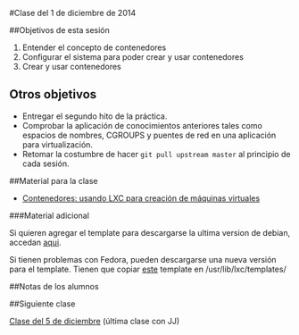 #Clase del 1 de diciembre de 2014


##Objetivos de esta sesión

1. Entender el concepto de contenedores
2. Configurar el sistema para poder crear y usar contenedores
3. Crear y usar contenedores

## Otros objetivos

* Entregar el segundo hito de la práctica. 
* Comprobar la aplicación de conocimientos anteriores tales como espacios de nombres, CGROUPS y puentes de red en una aplicación para virtualización.
* Retomar la costumbre de hacer `git pull upstream master` al principio de cada sesión.

##Material para la clase

* [Contenedores: usando LXC para creación de máquinas virtuales](http://jj.github.io/IV/documentos/temas/Contenedores)

###Material adicional

Si quieren agregar el template para descargarse la ultima version de debian, accedan [aqui](http://freedomboxblog.nl/wp-content/uploads/lxc-debian-wheezy.gz).

Si tienen problemas con Fedora, pueden descargarse una nueva versión para el template.
Tienen que copiar [este](https://github.com/fajarnugraha/lxc/blob/master/templates/lxc-fedora.in)
template en /usr/lib/lxc/templates/

##Notas de los alumnos

##Siguiente clase

[Clase del 5 de diciembre](16.md) (última clase con JJ)
